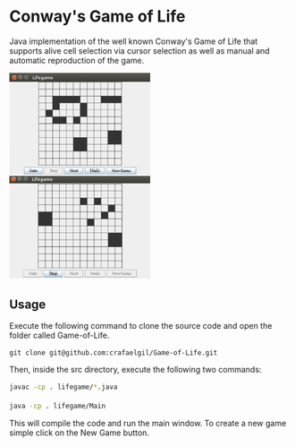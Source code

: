 # Conway's Game of Life

Java implementation of the well known Conway's Game of Life that supports alive cell selection via cursor selection as well as manual and automatic reproduction of the game. 

<p float="center">
  <img src="./img-1.png" width=50% />
  <img src="./img-2.png" width=50% /> 
</p>

## Usage

Execute the following command to clone the source code and open the folder called Game-of-Life.

```
git clone git@github.com:crafaelgil/Game-of-Life.git
```
Then, inside the src directory, execute the following two commands:

```zsh
javac -cp . lifegame/*.java

java -cp . lifegame/Main
```

This will compile the code and run the main window. To create a new game simple click on the New Game button.

